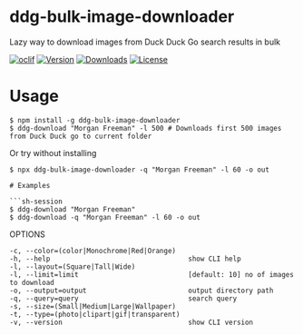 # ddg-bulk-image-downloader

Lazy way to download images from Duck Duck Go search results in bulk

[![oclif](https://img.shields.io/badge/cli-oclif-brightgreen.svg)](https://oclif.io)
[![Version](https://img.shields.io/npm/v/ddg-bulk-image-downloader.svg)](https://npmjs.org/package/ddg-bulk-image-downloader)
[![Downloads](https://img.shields.io/npm/dt/ddg-bulk-image-downloader.svg?maxAge=3600)](https://npmjs.org/package/ddg-bulk-image-downloader)
[![License](https://img.shields.io/npm/l/ddg-bulk-image-downloader.svg)](https://github.com/mishra-ankit/ddg-image-downloader/blob/master/package.json)

# Usage

```sh-session
$ npm install -g ddg-bulk-image-downloader
$ ddg-download "Morgan Freeman" -l 500 # Downloads first 500 images from Duck Duck go to current folder
```

Or try without installing 
```sh-session
$ npx ddg-bulk-image-downloader -q "Morgan Freeman" -l 60 -o out

# Examples

```sh-session
$ ddg-download "Morgan Freeman"
$ ddg-download -q "Morgan Freeman" -l 60 -o out
```

OPTIONS

```sh-session
-c, --color=(color|Monochrome|Red|Orange)
-h, --help                                  show CLI help
-l, --layout=(Square|Tall|Wide)
-l, --limit=limit                           [default: 10] no of images to download
-o, --output=output                         output directory path
-q, --query=query                           search query
-s, --size=(Small|Medium|Large|Wallpaper)
-t, --type=(photo|clipart|gif|transparent)
-v, --version                               show CLI version
```
